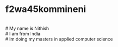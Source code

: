 # f2wa45kommineni
<br>
# My name is Nithish
<br>
# I am from India
<br>
# Im doing my masters in applied computer science
